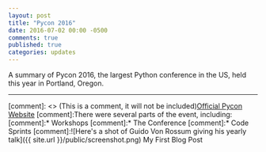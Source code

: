 ```yaml
---
layout: post
title: "Pycon 2016"
date: 2016-07-02 00:00 -0500
comments: true
published: true
categories: updates
---
```


A summary of Pycon 2016, the largest Python conference in the US, held this year in Portland, Oregon.

-------

[comment]: <> (This is a comment, it will not be included)[Official Pycon Website](https://us.pycon.org/2016/)
[comment]:There were several parts of the event, including:
[comment]:* Workshops
[comment]:* The Conference
[comment]:* Code Sprints
[comment]:![Here's a shot of Guido Von Rossum giving his yearly talk]({{ site.url }}/public/screenshot.png)
My First Blog Post
